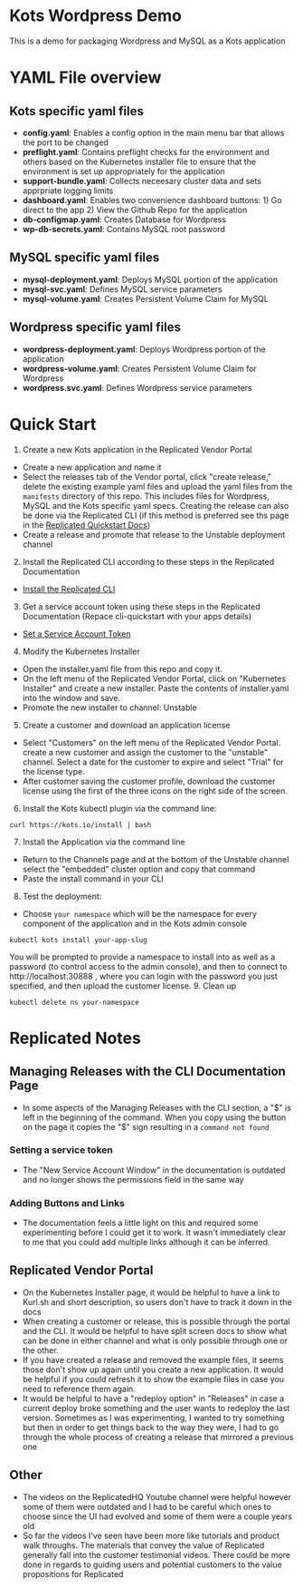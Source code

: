 # Kots Wordpress Demo
This is a demo for packaging Wordpress and MySQL as a Kots application

# YAML File overview
## Kots specific yaml files
- __config.yaml__: Enables a config option in the main menu bar that allows the port to be changed
- __preflight.yaml__: Contains preflight checks for the environment and others based on the Kubernetes installer file to ensure that the environment is set up appropriately for the application
- __support-bundle.yaml__: Collects neceesary cluster data and sets apprpriate logging limits
- __dashboard.yaml__: Enables two convenience dashboard buttons: 1) Go direct to the app 2) View the Github Repo for the application
- __db-configmap.yaml__: Creates Database for Wordpress
- __wp-db-secrets.yaml__: Contains MySQL root password
## MySQL specific yaml files
- __mysql-deployment.yaml__: Deploys MySQL portion of the application
- __mysql-svc.yaml__: Defines MySQL service parameters
- __mysql-volume.yaml__: Creates Persistent Volume Claim for MySQL
## Wordpress specific yaml files
- __wordpress-deployment.yaml__: Deploys Wordpress portion of the application
- __wordpress-volume.yaml__: Creates Persistent Volume Claim for Wordpress
- __wordpress.svc.yaml__: Defines Wordpress service parameters

# Quick Start
1. Create a new Kots application in the Replicated Vendor Portal
- Create a new application and name it 
- Select the releases tab of the Vendor portal, click "create release," delete the existing example yaml files and upload the yaml files from the `manifests` directory of this repo.  This includes files for Wordpress, MySQL and the Kots specific yaml specs.  Creating the release can also be done via the Replicated CLI (if this method is preferred see ths page in the [Replicated Quickstart Docs](https://docs.replicated.com/vendor/tutorial-installing-with-cli))
- Create a release and promote that release to the Unstable deployment channel
2. Install the Replicated CLI according to these steps in the Replicated Documentation
- [Install the Replicated CLI](https://docs.replicated.com/vendor/tutorial-installing-with-cli#install-the-replicated-cli)
3. Get a service account token using these steps in the Replicated Documentation (Repace cli-quickstart with your apps details)
- [Set a Service Account Token](https://docs.replicated.com/vendor/tutorial-installing-with-cli#set-a-service-account-token)
4. Modify the Kubernetes Installer
- Open the installer.yaml file from this repo and copy it.
- On the left menu of the Replicated Vendor Portal, click on "Kubernetes Installer" and create a new installer.  Paste the contents of installer.yaml into the window and save.
- Promote the new installer to channel: Unstable
5. Create a customer and download an application license
- Select "Customers" on the left menu of the Replicated Vendor Portal. create a new customer and assign the customer to the "unstable" channel.  Select a date for the customer to expire and select "Trial" for the license type.
- After customer saving the customer profile, download the customer license using the first of the three icons on the right side of the screen.
6. Install the Kots kubectl plugin via the command line:
```shell
curl https://kots.io/install | bash
```
7. Install the Application via the command line
- Return to the Channels page and at the bottom of the Unstable channel select the "embedded" cluster option and copy that command
- Paste the install command in your CLI
8. Test the deployment: 
- Choose `your namespace` which will be the namespace for every component of the application and in the Kots admin console
```shell
kubectl kots install your-app-slug
```
You will be prompted to provide a namespace to install into as well as a password (to control access to the admin console), and then to connect to http://localhost:30888 , where you can login with the password you just specified, and then upload the customer license.
9. Clean up
```shell
kubectl delete ns your-namespace
```
# Replicated Notes
## Managing Releases with the CLI Documentation Page
- In some aspects of the Managing Releases with the CLI section, a "$" is left in the beginning of the command.  When you copy using the button on the page it copies the "$" sign resulting in a `command not found`
### Setting a service token
- The "New Service Account Window" in the documentation is outdated and no longer shows the permissions field in the same way
### Adding Buttons and Links
- The documentation feels a little light on this and required some experimenting before I could get it to work. It wasn't immediately clear to me that you could add multiple links although it can be inferred.
## Replicated Vendor Portal
- On the Kubernetes Installer page, it would be helpful to have a link to Kurl.sh and short description, so users don't have to track it down in the docs
- When creating a customer or release, this is possible through the portal and the CLI.  It would be helpful to have split screen docs to show what can be done in either channel and what is only possible through one or the other.
- If you have created a release and removed the example files, it seems those don't show up again until you create a new application.  It would be helpful if you could refresh it to show the example files in case you need to reference them again.  
- It would be helpful to have a "redeploy option" in "Releases" in case a current deploy broke something and the user wants to redeploy the last version.  Sometimes as I was experimenting, I wanted to try something but then in order to get things back to the way they were, I had to go through the whole process of creating a release that mirrored a previous one
## Other
- The videos on the ReplicatedHQ Youtube channel were helpful however some of them were outdated and I had to be careful which ones to choose since the UI had evolved and some of them were a couple years old
- So far the videos I've seen have been more like tutorials and product walk throughs. The materials that convey the value of Replicated generally fall into the customer testimonial videos. There could be more done in regards to guiding users and potential customers to the value propositions for Replicated
